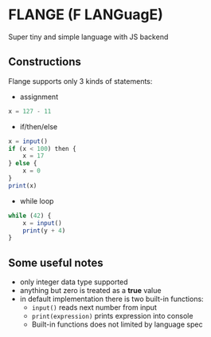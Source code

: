 # FLANGE (F LANGuagE)

Super tiny and simple language with JS backend

## Constructions
Flange supports only 3 kinds of statements:
- assignment
```javascript
x = 127 - 11
```

- if/then/else
```javascript
x = input()
if (x < 100) then {
    x = 17
} else {
    x = 0
}
print(x)
```

- while loop
```javascript
while (42) {
    x = input()
    print(y + 4)
}
```

## Some useful notes
- only integer data type supported
- anything but zero is treated as a **true** value
- in default implementation there is two built-in functions:
  - `input()` reads next number from input
  - `print(expression)` prints expression into console
  - Built-in functions does not limited by language spec  